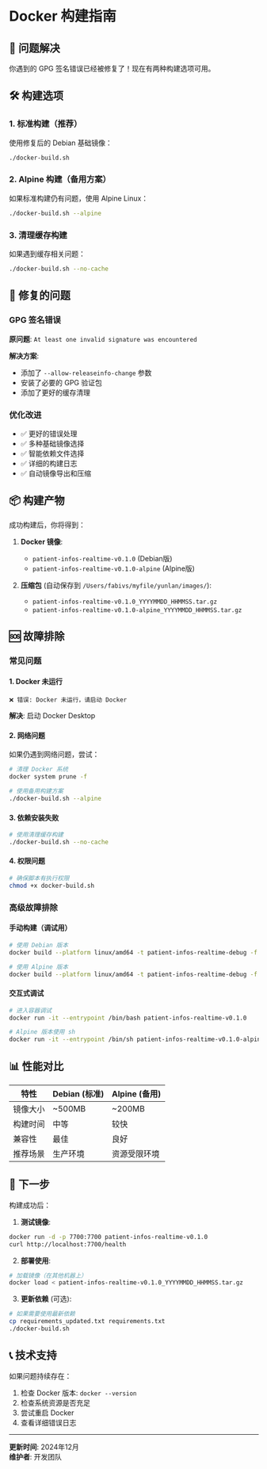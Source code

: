 # Docker 构建指南

## 🚨 问题解决

你遇到的 GPG 签名错误已经被修复了！现在有两种构建选项可用。

## 🛠️ 构建选项

### 1. 标准构建（推荐）
使用修复后的 Debian 基础镜像：
```bash
./docker-build.sh
```

### 2. Alpine 构建（备用方案）
如果标准构建仍有问题，使用 Alpine Linux：
```bash
./docker-build.sh --alpine
```

### 3. 清理缓存构建
如果遇到缓存相关问题：
```bash
./docker-build.sh --no-cache
```

## 🔧 修复的问题

### GPG 签名错误
**原问题**: `At least one invalid signature was encountered`

**解决方案**:
- 添加了 `--allow-releaseinfo-change` 参数
- 安装了必要的 GPG 验证包
- 添加了更好的缓存清理

### 优化改进
- ✅ 更好的错误处理
- ✅ 多种基础镜像选择
- ✅ 智能依赖文件选择
- ✅ 详细的构建日志
- ✅ 自动镜像导出和压缩

## 📦 构建产物

成功构建后，你将得到：

1. **Docker 镜像**:
   - `patient-infos-realtime-v0.1.0` (Debian版)
   - `patient-infos-realtime-v0.1.0-alpine` (Alpine版)

2. **压缩包** (自动保存到 `/Users/fabivs/myfile/yunlan/images/`):
   - `patient-infos-realtime-v0.1.0_YYYYMMDD_HHMMSS.tar.gz`
   - `patient-infos-realtime-v0.1.0-alpine_YYYYMMDD_HHMMSS.tar.gz`

## 🆘 故障排除

### 常见问题

#### 1. Docker 未运行
```
❌ 错误: Docker 未运行，请启动 Docker
```
**解决**: 启动 Docker Desktop

#### 2. 网络问题
如果仍遇到网络问题，尝试：
```bash
# 清理 Docker 系统
docker system prune -f

# 使用备用构建方案
./docker-build.sh --alpine
```

#### 3. 依赖安装失败
```bash
# 使用清理缓存构建
./docker-build.sh --no-cache
```

#### 4. 权限问题
```bash
# 确保脚本有执行权限
chmod +x docker-build.sh
```

### 高级故障排除

#### 手动构建（调试用）
```bash
# 使用 Debian 版本
docker build --platform linux/amd64 -t patient-infos-realtime-debug -f Dockerfile .

# 使用 Alpine 版本
docker build --platform linux/amd64 -t patient-infos-realtime-debug -f Dockerfile.alpine .
```

#### 交互式调试
```bash
# 进入容器调试
docker run -it --entrypoint /bin/bash patient-infos-realtime-v0.1.0

# Alpine 版本使用 sh
docker run -it --entrypoint /bin/sh patient-infos-realtime-v0.1.0-alpine
```

## 📊 性能对比

| 特性 | Debian (标准) | Alpine (备用) |
|------|---------------|---------------|
| 镜像大小 | ~500MB | ~200MB |
| 构建时间 | 中等 | 较快 |
| 兼容性 | 最佳 | 良好 |
| 推荐场景 | 生产环境 | 资源受限环境 |

## 🎯 下一步

构建成功后：

1. **测试镜像**:
```bash
docker run -d -p 7700:7700 patient-infos-realtime-v0.1.0
curl http://localhost:7700/health
```

2. **部署使用**:
```bash
# 加载镜像（在其他机器上）
docker load < patient-infos-realtime-v0.1.0_YYYYMMDD_HHMMSS.tar.gz
```

3. **更新依赖** (可选):
```bash
# 如果需要使用最新依赖
cp requirements_updated.txt requirements.txt
./docker-build.sh
```

## 📞 技术支持

如果问题持续存在：
1. 检查 Docker 版本: `docker --version`
2. 检查系统资源是否充足
3. 尝试重启 Docker
4. 查看详细错误日志

---
**更新时间**: 2024年12月  
**维护者**: 开发团队 